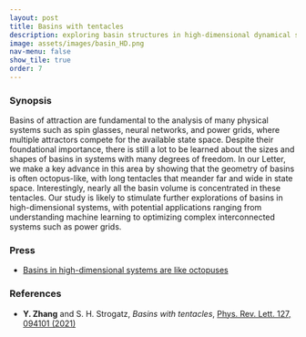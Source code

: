 ```yaml
---
layout: post
title: Basins with tentacles
description: exploring basin structures in high-dimensional dynamical systems
image: assets/images/basin_HD.png
nav-menu: false
show_tile: true
order: 7
---
```


### Synopsis
Basins of attraction are fundamental to the analysis of many physical systems such as spin glasses, neural networks, and power grids, where multiple attractors compete for the available state space. Despite their foundational importance, there is still a lot to be learned about the sizes and shapes of basins in systems with many degrees of freedom. In our Letter, we make a key advance in this area by showing that the geometry of basins is often octopus-like, with long tentacles that meander far and wide in state space. Interestingly, nearly all the basin volume is concentrated in these tentacles. Our study is likely to stimulate further explorations of basins in high-dimensional systems, with potential applications ranging from understanding machine learning to optimizing complex interconnected systems such as power grids.

### Press
* [Basins in high-dimensional systems are like octopuses](https://www.research.northwestern.edu/beauty-science-winner-captures-network-synchronization-striking-image/)

### References
* __Y. Zhang__ and S. H. Strogatz, *Basins with tentacles*, [Phys. Rev. Lett. 127, 094101 (2021)](https://doi.org/10.1103/PhysRevLett.126.094101)
